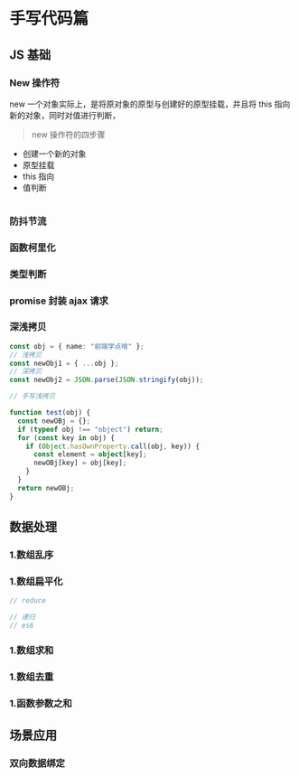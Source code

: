 # 手写代码篇

## JS 基础

### New 操作符

new 一个对象实际上，是将原对象的原型与创建好的原型挂载，并且将 this 指向新的对象，同时对值进行判断，

> new 操作符的四步骤

- 创建一个新的对象
- 原型挂载
- this 指向
- 值判断

```ts

```

### 防抖节流

### 函数柯里化

### 类型判断

### promise 封装 ajax 请求

### 深浅拷贝

```ts
const obj = { name: "前端学点啥" };
// 浅拷贝
const newObj1 = { ...obj };
// 深拷贝
const newObj2 = JSON.parse(JSON.stringify(obj));

// 手写浅拷贝

function test(obj) {
  const newOBj = {};
  if (typeof obj !== "object") return;
  for (const key in obj) {
    if (Object.hasOwnProperty.call(obj, key)) {
      const element = object[key];
      newOBj[key] = obj[key];
    }
  }
  return newOBj;
}
```

## 数据处理

### 1.数组乱序

### 1.数组扁平化

```ts
// reduce

// 递归
// es6
```

### 1.数组求和

### 1.数组去重

### 1.函数参数之和

## 场景应用

### 双向数据绑定
